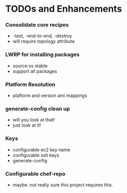 # TODOs and Enhancements

### Consolidate core recipes
* -test, -end-to-end, -destroy
 * will require topology attribute

### LWRP for installing packages
* source vs stable
* support all packages

### Platform Resolution
* plaftorm and version ami mappings

### generate-config clean up
* will you look at that!
* just look at it! 

### Keys
* configurable ec2 key name
* configurable ssh keys
* generate-config

### Configurable chef-repo
* maybe. not really sure this project requires this.
